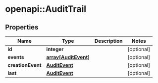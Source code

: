 # openapi::AuditTrail


## Properties
Name | Type | Description | Notes
------------ | ------------- | ------------- | -------------
**id** | **integer** |  | [optional] 
**events** | [**array[AuditEvent]**](AuditEvent.md) |  | [optional] 
**creationEvent** | [**AuditEvent**](AuditEvent.md) |  | [optional] 
**last** | [**AuditEvent**](AuditEvent.md) |  | [optional] 


